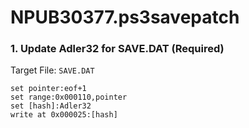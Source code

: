 # NPUB30377.ps3savepatch

### 1. Update Adler32 for SAVE.DAT (Required)

Target File: `SAVE.DAT`

```
set pointer:eof+1
set range:0x000110,pointer
set [hash]:Adler32
write at 0x000025:[hash]
```

